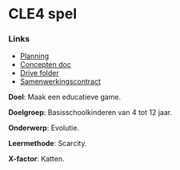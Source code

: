 # CLE4 spel

### Links

 - [Planning](https://docs.google.com/spreadsheets/d/1nojooy41G697xt59_NPCAzVWoLzZrI-ogGBgm2OQUgQ/edit#gid=1816817301)
 - [Concepten doc](https://docs.google.com/document/d/1YOD9Nfx0lRUhZpPEfPYA5aNCPMZ4qUR5xOOVriXMNHc/edit)
 - [Drive folder](https://drive.google.com/drive/u/0/folders/1CBWKw8xUrXrxSSKhhPlxkEoxX3peRsiw)
 - [Samenwerkingscontract](https://docs.google.com/document/d/1jGRUGmgpnA-xciMMmdLpfPFW7DV5t70nPIwENEBjeck/edit?usp=sharing)

**Doel**: Maak een educatieve game.

**Doelgroep**:	Basisschoolkinderen van 4 tot 12 jaar.

**Onderwerp**: 	Evolutie.

**Leermethode**:	Scarcity. 

**X-factor**:	Katten. 


